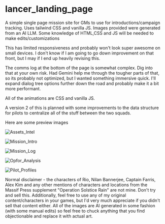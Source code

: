 # lancer_landing_page
A simple single page mission site for GMs to use for introductions/campaign tracking. Uses tailwind CSS and vanilla JS. Images provided were generated from an AI LLM. Some knowledge of HTML,CSS and JS will be needed to make edits/customizations

This has limited responsiveness and probably won't look super awesome on small devices. I don't know if I am going to go down improvement on that front, but I may if I end up heavily revising this.

The comms log at the bottom of the page is somewhat complex. Dig into that at your own risk. Had Gemini help me through the tougher parts of that, so its probably not optimized, but I wanted something immersive quick. I'll expand dialog tree options further down the road and probably make it a bit more performant. 

All of the animations are CSS and vanilla JS. 

A version 2 of this is planned with some improvements to the data structure for pilots to centralize all of the stuff between the two squads.

Here are some preview images

![Assets_Intel](https://github.com/user-attachments/assets/1bfc6a31-9099-4a6b-8231-8b3abcea9f74)

![Mission_Intro](https://github.com/user-attachments/assets/ae3543e7-c51f-41da-ba24-4c5c37af0e8e)

![Mission_Log](https://github.com/user-attachments/assets/586677cc-c841-446c-80b0-5585e80d3644)

![Opfor_Analysis](https://github.com/user-attachments/assets/61a4cc68-2a97-4d8c-a4c6-1cd9a46e5047)

![Pilot_Profiles](https://github.com/user-attachments/assets/b05a158a-b05b-4e4b-9d7d-a781cb136e86)

Normal disclaimer - the characters of Rio, Nilan Bannerjee, Captain Farris, Alex Kim and any other mentions of characters and locations from the Massif Press supplement "Operation Solstice Rain" are not mine. Don't try and sell this. Additionally, feel free to use any of my original content/characters in your games, but I'd very much appreciate if you didn't sell that content either. All of the images are AI generated in some fashion (with some manual edits) so feel free to chuck anything that you find objectionable and replace it with actual art. 
